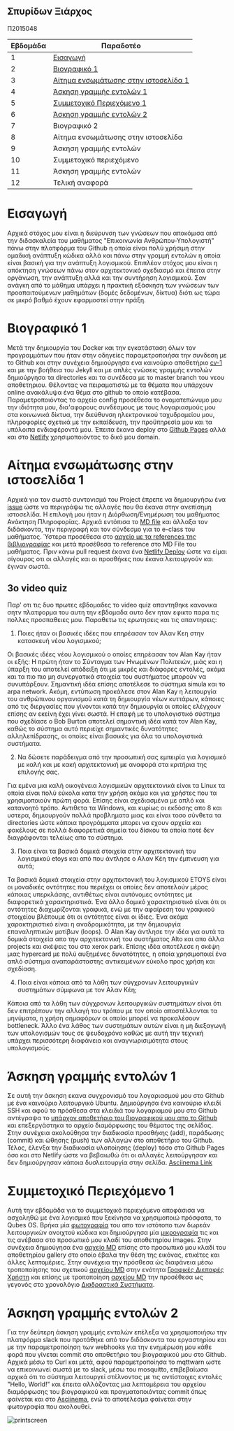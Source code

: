 ## Σπυρίδων Ξιάρχος
Π2015048

| Εβδομάδα | Παραδοτέο |
| --- | --- |
| 1 | [Εισαγωγή](#Εισαγωγή) |
| 2 | [Βιογραφικό 1](#Βιογραφικό-1) |
| 3 | [Αίτημα ενσωμάτωσης στην ιστοσελίδα 1](#Αίτημα-ενσωμάτωσης-στην-ιστοσελίδα-1) |
| 4 | [Άσκηση γραμμής εντολών 1](#Άσκηση-γραμμής-εντολών-1) |
| 5 | [Συμμετοχικό Περιεχόμενο 1](#Συμμετοχικό-Περιεχόμενο-1) |
| 6 | [Άσκηση γραμμής εντολών 2](#Άσκηση-γραμμής-εντολών-2) |
| 7 | Βιογραφικό 2 |
| 8 | Αίτημα ενσωμάτωσης στην ιστοσελίδα |
| 9 | Άσκηση γραμμής εντολών |
| 10 | Συμμετοχικό περιεχόμενο |
| 11 | Άσκηση γραμμής εντολών |
| 12 | Τελική αναφορά |

# Εισαγωγή
Αρχικά στόχος μου είναι η διεύρυνση των γνώσεων που αποκόμισα από την διδασκαλεία του μαθήματος "Επικοινωνία Ανθρώπου-Υπολογιστή" πάνω στην πλατφόρμα του Github η οποία είναι πολύ χρήσιμη στην ομαδική ανάπτυξη κώδικα αλλά και πάνω στην γραμμή εντολών η οποία είναι βασική για την ανάπτυξη λογισμικού. Επιπλέον στόχος μου είναι η απόκτηση γνώσεων πάνω στον αρχιτεκτονικό σχεδιασμό και έπειτα στην οργάνωση, την ανάπτυξη αλλά και την συντήρηση λογισμικού. Σαν ανάγκη από το μάθημα υπάρχει η πρακτική εξάσκηση των γνώσεων των προαπαιτούμενων μαθημάτων (δομές δεδομένων, δίκτυα) διότι ως τώρα σε μικρό βαθμό έχουν εφαρμοστεί στην πράξη.

# Βιογραφικό 1
Μετά την δημιουργία του Docker και την εγκατάσταση όλων τον προγραμμάτων που ήταν στην οδηγείες παραμετροποιήσα την συνδεση με το Github και στην συνέχεια δημιούργησα ενα καινούριο αποθετήριο [cv-1](https://github.com/p15xiar/cv-1/tree/master) και με την βοήθεια του Jekyll και με απλές γνώσεις γραμμής εντολών δημιούργησα τα directories και τα συνέδεσα με το master branch του νεου αποθετηριου. Θέλοντας να πειραματιστώ με τα θέματα που υπάρχουν online ανακάλυψα ένα θέμα στο github το οποίο κατέβασα. Παραμετροποιόντας το αρχείο config προσέθεσα το ονοματεπώνυμο μου την ιδιότητα μου, δια'αφορους συνδέσμους με τους λογαριασμούς μου στα κοινωνικά δίκτυα, την διεύθυνση ηλεκτρονικού ταχυδρομείου μου, πληροφορίες σχετικά με την εκπαίδευση, την προϋπηρεσία μου και τα υπόλοιπα ενδιαφέροντά μου. Έπειτα έκανα deploy στο [Github Pages](https://p15xiar.github.io/cv-1/) αλλά και στο [Netlify](https://xiarchos.gr) χρησιμοποιόντας το δικό μου domain.

# Αίτημα ενσωμάτωσης στην ιστοσελίδα 1
Αρχικά για τον σωστό συντονισμό του Project έπρεπε να δημιουργήσω ένα [issue](https://github.com/ioniodi/sitegr/issues/69) ώστε να περιγράψω τις αλλαγές που θα έκανα στην ανεπίσημη ιστοσελίδα. Η επιλογή μου ήταν η Διόρθωση/Ενημέρωση του μαθήματος Ανάκτηση Πληροφορίας. Αρχικά εντόπισα το [MD file](https://github.com/p15xiar/sitegr/blob/2015048/all_collections/_courses/information-retrieval.md) και άλλαξα τον διδάσκοντα, την περιγραφή και τον σύνδεσμο για το e-class του μαθήματος. Ύστερα προσέθεσα στο [αρχείο με τα references της βιβλιογραφίας](https://github.com/p15xiar/sitegr/blob/2015048/_bibliography/references.bib) και μετά προσέθεσα το reference στο MD File του μαθήματος. Πριν κάνω pull request έκανα ένα [Netlify Deploy](https://ioniounofficial.netlify.app/courses/information-retrieval/) ώστε να είμαι σίγουρος οτι οι αλλαγές και οι προσθήκες που έκανα λειτουργούν και έγιναν σωστά.

## 3ο video quiz
Παρ' οτι τις δυο πρωτες εβδομαδες το video quiz απαντηθηκε κανονικα σητν πλατφορμα του αυτη την εβδομαδα αυτο δεν ηταν εφικτο παρα τις πολλες προσπαθειες μου. Παραθετω τις ερωτησεις και τις απαντησεις:

1) Ποιες ήταν οι βασικές ιδέες που επηρέασαν τον Αλαν Κεη στην κατασκευή νέου λογισμικού;

Οι βασικές ιδέες νέου λογισμικού ο οποίες επηρέασαν τον Alan Kay ήταν οι εξής: Η πρώτη ήταν το Σύνταγμα των Ηνωμένων Πολιτειών, μιάς και η ύπαρξη του αποτελεί απόδειξη ότι με μικρές και διάφορες εντολές, ακόμα και τα πιο πιο μη συνεργατικά στοιχεία του συστήματος μπορούν να συνυπάρξουν. Σημαντική ιδέα επίσης αποτέλεσε το σύστημα simula και το arpa network. Ακόμη, εντύπωση προκάλεσε στον Alan Kay η λειτουργία του ανθρώπινου οργανισμού κατά τη δημιουργία νέων κυττάρων, κάποιες από τις διεργασίες που γίνονται κατά την δημιουργία οι οποίες ελέγχουν επίσης αν εκείνη έχει γίνει σωστά. Η επαφή με το υπολογιστικό σύστημα που σχεδίασε ο Bob Burton αποτελεί σημαντική ιδέα κατά τον Alan Kay, καθώς το σύστημα αυτό περιείχε σημαντικές δυνατότητες αλληλεπίδρασης, οι οποίες είναι βασικές για όλα τα υπολογιστικά συστήματα.

2) Να δώσετε παράδειγμα από την προσωπική σας εμπειρία για λογισμικό με καλή και με κακή αρχιτεκτονική με αναφορά στα κριτήρια της επιλογής σας.

Για εμένα μια καλή οικογένεια λογισμικών αρχιτεκτονικά είναι τα Linux τα οποία είναι πολύ εύκολα κατα την χρήση ακόμα και για χρήστες που τα χρησιμοποιούν πρώτη φορά. Επίσης είναι σχεδιασμένα με απλό και κατανοητό τρόπο. Αντιθετα τα Windows, και κυρίως οι εκδόσης απο 8 και υστερα, δημιουργούν πολλά προβληματα μιας και είναι τοσο σύνθετα τα directories ώστε κάποια προγράμματα μπορει να εχουν αρχεία και φακέλους σε πολλά διαφορετικά σημεία του δίσκου τα οποία ποτέ δεν διαγράφονται τελείως απο το σύστημα.
 
3) Ποια είναι τα βασικά δομικά στοιχεία στην αρχιτεκτονική του λογισμικού etoys και από που άντλησε ο Αλαν Κέη την έμπνευση για αυτά;

Τα βασικά δομικά στοιχεία στην αρχιτεκτονική του λογισμικού ETOYS είναι οι μοναδικές οντότητες που περιέχει οι οποίες δεν αποτελούν μέρος κάποιας υπερκλάσης, αντιθέτως είναι
αυτόνομες οντότητες με διαφορετικά χαρακτηριστικά. Ένα άλλο δομικό χαρακτηριστικό είναι ότι οι οντότητες διαχωρίζονται γραφικά, ενώ με την αφαίρεση του γραφικού στοιχείου βλέπουμε ότι οι οντότητες είναι οι ίδιες. Ένα ακόμα χαρακτηριστικό είναι η αναδρομικότητα, με την δημιουργία επαναληπτικών μοτίβων (loops). Ο Alan Kay άντλησε την ιδέα για αυτά τα δομικά στοιχεία απο την αρχιτεκτονική του συστήματος Alto και απο άλλα projects και σκέψεις του στο xerox park. Επίσης ιδέα αποτέλεσε η σκέψη μιας hypercard με πολύ αυξημένες δυνατότητες, η οποία χρησιμοποιεί ένα απλό σύστημα αναπαράσταστης αντικειμένων εύκολο προς χρήση και σχεδίαση.

4) Ποια είναι κάποια από τα λάθη των σύγχρονων λειτουργικών συστημάτων σύμφωνα με τον Αλαν Κέη;

Κάποια από τα λάθη των σύγχρονων λειτουργικών συστημάτων είναι ότι δεν επιτρέπουν την αλλαγή του τρόπου με τον οποίο αποστέλλονται τα μηνύματα, η χρήση σημαφόρων οι οποίοι μπορεί να προκαλέσουν bottleneck. Άλλο ένα λάθος των συστημάτων αυτών είναι η μη διεξαγωγή των υπολογισμών τους σε ψευδοχρόνο καθώς με αυτή την τεχνική υπάρχει περισσότερη διαφάνεια και αναγνωρισιμότητα στους υπολογισμούς.

# Άσκηση γραμμής εντολών 1
Σε αυτή την άσκηση εκανα συγχρονισμό του λογαριασμού μου στο Github με ένα καινούριο λειτουργικό Ubuntu. Δημιούργησα ένα καινούριο κλειδί SSH και αφού το πρόσθεσα στα κλειδιά του λογαριαμού μου στο Github αντέγραψα το [υπάρχον αποθετήριο του βιογραφικού μου απο το Github](https://github.com/p15xiar/cv-1) και επεξεργάστηκα το αρχείο διαμόρφωσης του θέματος της σελίδας. Στην συνέχεια ακολούθησα την διαδικασία προσθήκης (add), παράδωσης (commit) και ώθησης (push) των αλλαγών στο αποθετήριο του Github. Τέλος, έλενξα την διαδικασία υλοποίησης (deploy) τόσο στο Github Pages όσο και στο Netlify ώστε να βεβαιωθώ ότι οι αλλαγές λειτούργησαν και δεν δημιούργησαν κάποια δυσλειτουργία στην σελίδα.
[Asciinema Link](https://asciinema.org/a/398797)

# Συμμετοχικό Περιεχόμενο 1
Αυτή την εβδομάδα για το συμμετοχικό περιεχόμενο αποφάσισα να ασχοληθώ με ένα λογισμικό που ξεκίνησα να χρησιμοποιώ πρόσφατα, το Qubes OS. Βρήκα μία [φωτογραφία](https://github.com/p15xiar/images/blob/2015048/qubes-os.png) του απο τον ιστότοπο των δωρεάν λειτουργικών ανοιχτού κώδικα και δημιούργησα μία [μικρογραφία](https://github.com/p15xiar/images/blob/2015048/qubes-os-thumb.png) τις και τις ανέβασα στο προσωπικό μου κλαδί του αποθετηρίου images. Στην συνέχεια δημιούγησα ένα [αρχείο MD](https://github.com/p15xiar/_gallery/blob/2015048/qubes-os.md) επίσης στο προσωπικό μου κλαδί του αποθετηρίου gallery στο οποίο έβαλα την θέση της εικόνας, ετικέτες και άλλες λεπτομέριες. Στην συνέχεια την πρόσθεσα ώς διαφάνεια μέσω τροποποίησης του σχετικού [αρχείου MD](https://github.com/p15xiar/site/blob/2015048/_slides/gui.md) στην ενότητα [Γραφικές Διεπαφές Χρήστη](https://p15xiar-pibook.netlify.app/slides/gui/) και επίσης με τροποποίηση [αρχείου MD](https://github.com/p15xiar/site/blob/2015048/_timeline/systems.md) την προσέθεσα ως γεγονός στο χρονολόγιο [Διαδραστικά Συστήματα](https://p15xiar-pibook.netlify.app/timeline/systems/).

# Άσκηση γραμμής εντολών 2
Για την δεύτερη άσκηση γραμμής εντολών επέλεξα να χρησιμοποιήσω την πλατφόρμα slack που προτάθηκε από τον διδάσκοντα του εργαστηρίου και με την παραμετροποίηση των webhooks για την ενημέρωση μου κάθε φορά που γίνεται commit στο αποθετήριο του βιογραφικού μου στο Github. Aρχικά μέσω το Curl και μετά, αφού παραμετροποίησα το mqttwarn ωστε να επικοινωνεί σωστά με το slack, μέσω του mosquitto, επιβεβαίωσα αρχικά ότι το σύστημα λειτουργεί στέλνοντας με τις αντίστοιχες εντολές "Hello, World!" και έπειτα αλλάζοντας μια λεπτομέρεια του αρχείου διαμόρφωσης του βιογραφικού και πραγματοποιόντας commit όπως φαίνεται και στο [Asciinema](https://asciinema.org/a/403155), ενώ το αποτέλεσμα φαίνεται στην φωτογραφία που ακολουθεί.

![printscreen](https://i.imgur.com/3GwhVkT.jpg)
